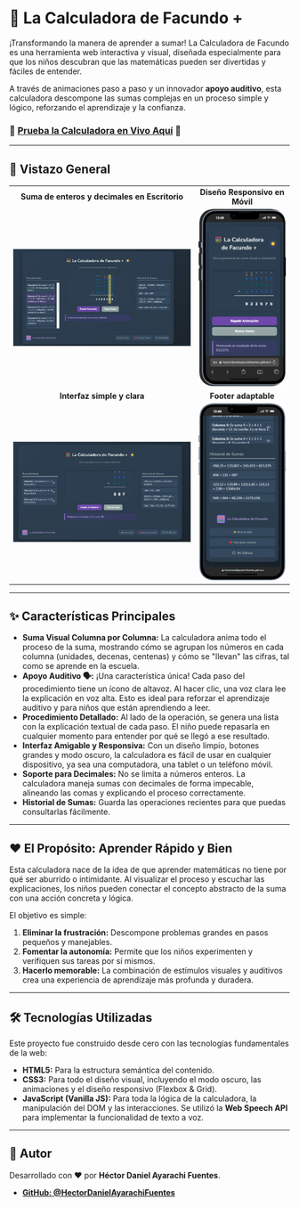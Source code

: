 # 🧮 La Calculadora de Facundo +

¡Transformando la manera de aprender a sumar! La Calculadora de Facundo es una herramienta web interactiva y visual, diseñada especialmente para que los niños descubran que las matemáticas pueden ser divertidas y fáciles de entender.

A través de animaciones paso a paso y un innovador **apoyo auditivo**, esta calculadora descompone las sumas complejas en un proceso simple y lógico, reforzando el aprendizaje y la confianza.

### 🚀 **[Prueba la Calculadora en Vivo Aquí](https://hectordanielayarachifuentes.github.io/La-Calculadora-de-Facundo-SUMA/)** 🚀

---

## 📸 Vistazo General

<table>
  <tr>
    <td align="center"><strong>Suma de enteros y decimales en Escritorio</strong></td>
    <td align="center"><strong>Diseño Responsivo en Móvil</strong></td>
  </tr>
  <tr>
    <td><img src="img-md/cuentacondecimales.jpeg" alt="Demostración de la calculadora sumando números enteros y decimales en la vista de escritorio."></td>
    <td><img src="img-md/responsivocelular.png" alt="Vista de la calculadora en un dispositivo móvil, mostrando su diseño adaptable."></td>
  </tr>
   <tr>
    <td align="center"><strong>Interfaz simple y clara</strong></td>
    <td align="center"><strong>Footer adaptable</strong></td>
  </tr>
    <tr>
    <td><img src="img-md/interfazsimple.jpeg" alt="Demostración de la calculadora sumando números enteros en la vista de escritorio."></td>
    <td><img src="img-md/responsivocelularfooter.png" alt="Vista del footer de la calculadora en un dispositivo móvil."></td>
  </tr>
</table>

---

## ✨ Características Principales

*   **Suma Visual Columna por Columna:** La calculadora anima todo el proceso de la suma, mostrando cómo se agrupan los números en cada columna (unidades, decenas, centenas) y cómo se "llevan" las cifras, tal como se aprende en la escuela.
*   **Apoyo Auditivo 🗣️:** ¡Una característica única! Cada paso del procedimiento tiene un ícono de altavoz. Al hacer clic, una voz clara lee la explicación en voz alta. Esto es ideal para reforzar el aprendizaje auditivo y para niños que están aprendiendo a leer.
*   **Procedimiento Detallado:** Al lado de la operación, se genera una lista con la explicación textual de cada paso. El niño puede repasarla en cualquier momento para entender por qué se llegó a ese resultado.
*   **Interfaz Amigable y Responsiva:** Con un diseño limpio, botones grandes y modo oscuro, la calculadora es fácil de usar en cualquier dispositivo, ya sea una computadora, una tablet o un teléfono móvil.
*   **Soporte para Decimales:** No se limita a números enteros. La calculadora maneja sumas con decimales de forma impecable, alineando las comas y explicando el proceso correctamente.
*   **Historial de Sumas:** Guarda las operaciones recientes para que puedas consultarlas fácilmente.

---

## ❤️ El Propósito: Aprender Rápido y Bien

Esta calculadora nace de la idea de que aprender matemáticas no tiene por qué ser aburrido o intimidante. Al visualizar el proceso y escuchar las explicaciones, los niños pueden conectar el concepto abstracto de la suma con una acción concreta y lógica.

El objetivo es simple:
1.  **Eliminar la frustración:** Descompone problemas grandes en pasos pequeños y manejables.
2.  **Fomentar la autonomía:** Permite que los niños experimenten y verifiquen sus tareas por sí mismos.
3.  **Hacerlo memorable:** La combinación de estímulos visuales y auditivos crea una experiencia de aprendizaje más profunda y duradera.

---

## 🛠️ Tecnologías Utilizadas

Este proyecto fue construido desde cero con las tecnologías fundamentales de la web:

*   **HTML5:** Para la estructura semántica del contenido.
*   **CSS3:** Para todo el diseño visual, incluyendo el modo oscuro, las animaciones y el diseño responsivo (Flexbox & Grid).
*   **JavaScript (Vanilla JS):** Para toda la lógica de la calculadora, la manipulación del DOM y las interacciones. Se utilizó la **Web Speech API** para implementar la funcionalidad de texto a voz.

---

## 👤 Autor

Desarrollado con ❤️ por **Héctor Daniel Ayarachi Fuentes**.

*   **[GitHub: @HectorDanielAyarachiFuentes](https://github.com/HectorDanielAyarachiFuentes)**